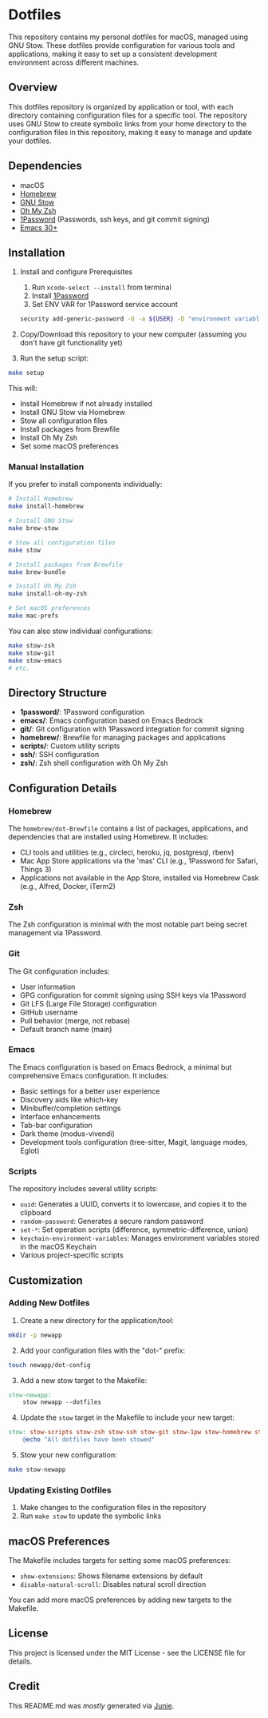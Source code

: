 # Dotfiles

This repository contains my personal dotfiles for macOS, managed using GNU Stow. These dotfiles provide configuration for various tools and applications, making it easy to set up a consistent development environment across different machines.

## Overview

This dotfiles repository is organized by application or tool, with each directory containing configuration files for a specific tool. The repository uses GNU Stow to create symbolic links from your home directory to the configuration files in this repository, making it easy to manage and update your dotfiles.

## Dependencies

- macOS
- [Homebrew](https://brew.sh/)
- [GNU Stow](https://www.gnu.org/software/stow/)
- [Oh My Zsh](https://ohmyz.sh/)
- [1Password](https://1password.com/) (Passwords, ssh keys, and git commit signing)
- [Emacs 30+](https://www.gnu.org/software/emacs/)

## Installation

1. Install and configure Prerequisites
    1. Run `xcode-select --install` from terminal
    1. Install [1Password](https://1password.com/downloads/mac)
    1. Set ENV VAR for 1Password service account 

   ```bash
   security add-generic-password -U -a ${USER} -D "environment variable" -s "${1}" -w "${secret}"
   ```

1. Copy/Download this repository to your new computer (assuming you don't have git functionality yet)

1. Run the setup script:

```bash
make setup
```

This will:
- Install Homebrew if not already installed
- Install GNU Stow via Homebrew
- Stow all configuration files
- Install packages from Brewfile
- Install Oh My Zsh
- Set some macOS preferences

### Manual Installation

If you prefer to install components individually:

```bash
# Install Homebrew
make install-homebrew

# Install GNU Stow
make brew-stow

# Stow all configuration files
make stow

# Install packages from Brewfile
make brew-bundle

# Install Oh My Zsh
make install-oh-my-zsh

# Set macOS preferences
make mac-prefs
```

You can also stow individual configurations:

```bash
make stow-zsh
make stow-git
make stow-emacs
# etc.
```

## Directory Structure

- **1password/**: 1Password configuration
- **emacs/**: Emacs configuration based on Emacs Bedrock
- **git/**: Git configuration with 1Password integration for commit signing
- **homebrew/**: Brewfile for managing packages and applications
- **scripts/**: Custom utility scripts
- **ssh/**: SSH configuration
- **zsh/**: Zsh shell configuration with Oh My Zsh

## Configuration Details

### Homebrew

The `homebrew/dot-Brewfile` contains a list of packages, applications, and dependencies that are installed using Homebrew. It includes:

- CLI tools and utilities (e.g., circleci, heroku, jq, postgresql, rbenv)
- Mac App Store applications via the 'mas' CLI (e.g., 1Password for Safari, Things 3)
- Applications not available in the App Store, installed via Homebrew Cask (e.g., Alfred, Docker, iTerm2)

### Zsh

The Zsh configuration is minimal with the most notable part being secret management via 1Password.

### Git

The Git configuration includes:
- User information
- GPG configuration for commit signing using SSH keys via 1Password
- Git LFS (Large File Storage) configuration
- GitHub username
- Pull behavior (merge, not rebase)
- Default branch name (main)

### Emacs

The Emacs configuration is based on Emacs Bedrock, a minimal but comprehensive Emacs configuration. It includes:

- Basic settings for a better user experience
- Discovery aids like which-key
- Minibuffer/completion settings
- Interface enhancements
- Tab-bar configuration
- Dark theme (modus-vivendi)
- Development tools configuration (tree-sitter, Magit, language modes, Eglot)

### Scripts

The repository includes several utility scripts:

- `uuid`: Generates a UUID, converts it to lowercase, and copies it to the clipboard
- `random-password`: Generates a secure random password
- `set-*`: Set operation scripts (difference, symmetric-difference, union)
- `keychain-environment-variables`: Manages environment variables stored in the macOS Keychain
- Various project-specific scripts

## Customization

### Adding New Dotfiles

1. Create a new directory for the application/tool:

```bash
mkdir -p newapp
```

2. Add your configuration files with the "dot-" prefix:

```bash
touch newapp/dot-config
```

3. Add a new stow target to the Makefile:

```makefile
stow-newapp:
	stow newapp --dotfiles
```

4. Update the `stow` target in the Makefile to include your new target:

```makefile
stow: stow-scripts stow-zsh stow-ssh stow-git stow-1pw stow-homebrew stow-emacs stow-newapp
	@echo "All dotfiles have been stowed"
```

5. Stow your new configuration:

```bash
make stow-newapp
```

### Updating Existing Dotfiles

1. Make changes to the configuration files in the repository
2. Run `make stow` to update the symbolic links

## macOS Preferences

The Makefile includes targets for setting some macOS preferences:

- `show-extensions`: Shows filename extensions by default
- `disable-natural-scroll`: Disables natural scroll direction

You can add more macOS preferences by adding new targets to the Makefile.

## License

This project is licensed under the MIT License - see the LICENSE file for details.

## Credit

This README.md was _mostly_ generated via [Junie](https://www.jetbrains.com/junie/).